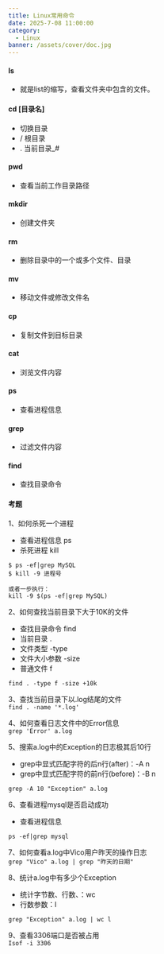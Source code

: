 ```yaml
---
title: Linux常用命令
date: 2025-7-08 11:00:00
category:
  - Linux
banner: /assets/cover/doc.jpg
---
```


#### ls  
- 就是list的缩写，查看文件夹中包含的文件。

#### cd [目录名]  
- 切换目录
- / 根目录
- . 当前目录_# 

#### pwd
- 查看当前工作目录路径

#### mkdir
- 创建文件夹

#### rm
- 删除目录中的一个或多个文件、目录

#### mv
- 移动文件或修改文件名

#### cp
- 复制文件到目标目录

#### cat
- 浏览文件内容

#### ps
- 查看进程信息

#### grep
- 过滤文件内容

#### find
- 查找目录命令


#### 考题
1、如何杀死一个进程
- 查看进程信息 ps
- 杀死进程 kill
```
$ ps -ef|grep MySQL
$ kill -9 进程号

或者一步执行：
kill -9 $(ps -ef|grep MySQL)
```

2、如何查找当前目录下大于10K的文件
- 查找目录命令 find
- 当前目录 .
- 文件类型 -type
- 文件大小参数 -size
- 普通文件 f

`find . -type f -size +10k`

3、查找当前目录下以.log结尾的文件  
`find . -name '*.log'`

4、如何查看日志文件中的Error信息  
`grep 'Error' a.log`

5、搜索a.log中的Exception的日志极其后10行
- grep中显式匹配字符的后n行(after)：-A n 
- grep中显式匹配字符的前n行(before)：-B n

`grep -A 10 "Exception" a.log`

6、查看进程mysql是否启动成功  
- 查看进程信息  

`ps -ef|grep mysql`

7、如何查看a.log中Vico用户昨天的操作日志  
`grep "Vico" a.log | grep "昨天的日期"`

8、统计a.log中有多少个Exception
- 统计字节数、行数、：wc
- 行数参数：l

`grep "Exception" a.log | wc l`

9、查看3306端口是否被占用  
`Isof -i 3306`


